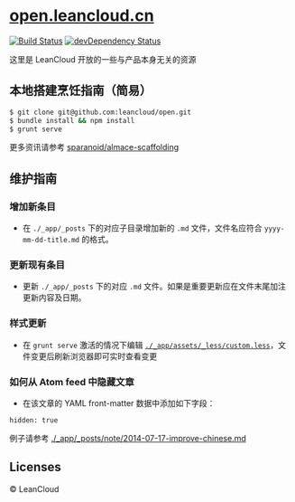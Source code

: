# [open.leancloud.cn](http://open.leancloud.cn/)
[![Build Status](https://travis-ci.org/leancloud/open.svg)](https://travis-ci.org/leancloud/open)
[![devDependency Status](https://david-dm.org/leancloud/open/dev-status.svg)](https://david-dm.org/leancloud/open#info=devDependencies)

这里是 LeanCloud 开放的一些与产品本身无关的资源

## 本地搭建烹饪指南（简易）

```sh
$ git clone git@github.com:leancloud/open.git
$ bundle install && npm install
$ grunt serve
```

更多资讯请参考 [sparanoid/almace-scaffolding](https://github.com/sparanoid/almace-scaffolding)

## 维护指南

### 增加新条目

- 在 `./_app/_posts` 下的对应子目录增加新的 `.md` 文件，文件名应符合 `yyyy-mm-dd-title.md` 的格式。

### 更新现有条目

- 更新 `./_app/_posts` 下的对应 `.md` 文件。如果是重要更新应在文件末尾加注更新内容及日期。

### 样式更新

- 在 `grunt serve` 激活的情况下编辑 [`./_app/assets/_less/custom.less`](/_app/assets/_less/custom.less)，文件变更后刷新浏览器即可实时查看变更

### 如何从 Atom feed 中隐藏文章

- 在该文章的 YAML front-matter 数据中添加如下字段：

```
hidden: true
```

例子请参考 [./_app/_posts/note/2014-07-17-improve-chinese.md](/_app/_posts/note/2014-07-17-improve-chinese.md)

## Licenses

© LeanCloud
